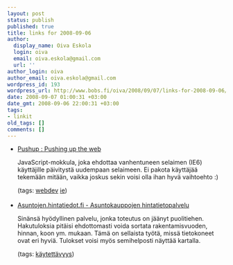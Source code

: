 ```yaml
---
layout: post
status: publish
published: true
title: links for 2008-09-06
author:
  display_name: Oiva Eskola
  login: oiva
  email: oiva.eskola@gmail.com
  url: ''
author_login: oiva
author_email: oiva.eskola@gmail.com
wordpress_id: 193
wordpress_url: http://www.bobs.fi/oiva/2008/09/07/links-for-2008-09-06/
date: 2008-09-07 01:00:31 +03:00
date_gmt: 2008-09-06 22:00:31 +03:00
tags:
- linkit
old_tags: []
comments: []
---
```

<ul class="delicious">
<li>
<div class="delicious-link"><a href="http://www.pushuptheweb.com/">Pushup : Pushing up the web</a></div></p>
<div class="delicious-extended">JavaScript-mokkula, joka ehdottaa vanhentuneen selaimen (IE6) käyttäjille päivitystä uudempaan selaimeen. Ei pakota käyttäjää tekemään mitään, vaikka joskus sekin voisi olla ihan hyvä vaihtoehto :)</div></p>
<div class="delicious-tags">(tags: <a href="http://delicious.com/oiva/webdev">webdev</a> <a href="http://delicious.com/oiva/ie">ie</a>)</div><br />
            </li>
<li>
<div class="delicious-link"><a href="http://asuntojen.hintatiedot.fi/fi_FI/">Asuntojen.hintatiedot.fi - Asuntokauppojen hintatietopalvelu</a></div></p>
<div class="delicious-extended">Sinänsä hyödyllinen palvelu, jonka toteutus on jäänyt puolitiehen. Hakutuloksia pitäisi ehdottomasti voida sortata rakentamisvuoden, hinnan, koon ym. mukaan. Tämä on sellaista työtä, missä tietokoneet ovat eri hyviä. Tulokset voisi myös semihelposti näyttää kartalla.</div></p>
<div class="delicious-tags">(tags: <a href="http://delicious.com/oiva/k%C3%A4ytett%C3%A4vyys">käytettävyys</a>)</div><br />
            </li></ul>
